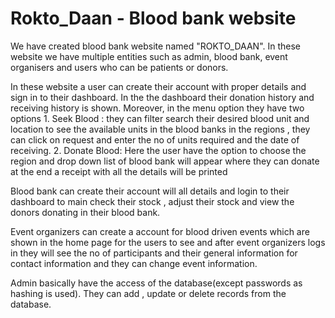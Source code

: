 # Rokto_Daan - Blood bank website

We have created blood bank website named "ROKTO_DAAN". In these website we have multiple entities such as admin, blood bank, event organisers and users who can be patients or donors. 

  In these website a user can create their account with proper details and sign in to their dashboard. In the the dashboard their donation history and receiving history is shown. Moreover, in the menu option they have two options 
             1. Seek Blood : they can filter search their desired blood unit and location to see the available units in the blood banks in the regions , they can 
                click on request and enter the no of units required and the date of receiving.
             2. Donate Blood: Here the user have the option to choose the region and drop down list of blood bank will appear where they can donate at the end a 
                receipt with all the details will be printed

  Blood bank can create their account will all details and login to their dashboard to main check their stock , adjust their stock and view the donors donating in their blood bank.

  Event organizers can create a account for blood driven events which are shown in the home page for the users to see and after event organizers logs in they will see the no of participants and their general information for contact information and they can change event information.

  Admin basically have the access of the database(except passwords as hashing is used). They can add , update or delete records from the database.
